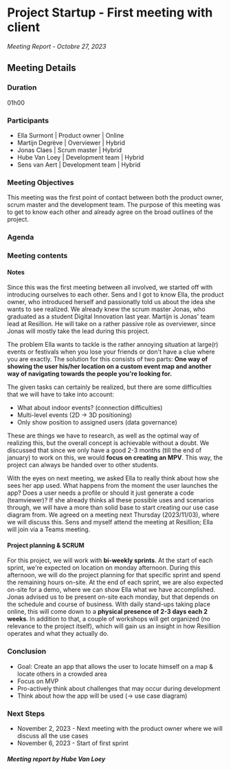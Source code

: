 # Project Startup - First meeting with client
*Meeting Report - Octobre 27, 2023*

## Meeting Details
### Duration
01h00

### Participants
  * Ella Surmont | Product owner | Online
  * Martijn Degrève | Overviewer | Hybrid
  * Jonas Claes | Scrum master | Hybrid
  * Hube Van Loey | Development team | Hybrid
  * Sens van Aert | Development team | Hybrid

### Meeting Objectives
This meeting was the first point of contact between both the product owner, scrum master and the development team. The purpose of this meeting was to get to know each other and already agree on the broad outlines of the project. 

### Agenda

### Meeting contents

#### Notes

Since this was the first meeting between all involved, we started off with introducing ourselves to each other. Sens and I got to know Ella, the product owner, who introduced herself and passionatly told us about the idea she wants to see realized. We already knew the scrum master Jonas, who graduated as a student Digital Innovation last year. Martijn is Jonas' team lead at Resillion. He will take on a rather passive role as overviewer, since Jonas will mostly take the lead during this project.

The problem Ella wants to tackle is the rather annoying situation at large(r) events or festivals when you lose your friends or don't have a clue where you are exactly. The solution for this consists of two parts: **One way of showing the user his/her location on a custom event map and another way of navigating towards the people you're looking for.**

The given tasks can certainly be realized, but there are some difficulties that we will have to take into account:

* What about indoor events? (connection difficulties)
* Multi-level events (2D -> 3D positioning)
* Only show position to assigned users (data governance)

These are things we have to research, as well as the optimal way of realizing this, but the overall concept is achievable without a doubt. We discussed that since we only have a good 2-3 months (till the end of january) to work on this, we would **focus on creating an MPV**. This way, the project can always be handed over to other students.

With the eyes on next meeting, we asked Ella to really think about how she sees her app used. What happens from the moment the user launches the app? Does a user needs a profile or should it just generate a code (teamviewer)? If she already thinks all these possible uses and scenarios through, we will have a more than solid base to start creating our use case diagram from. We agreed on a meeting next Thursday (2023/11/03), where we will discuss this. Sens and myself attend the meeting at Resillion; Ella will join via a Teams meeting.

#### Project planning & SCRUM

For this project, we will work with **bi-weekly sprints**. At the start of each sprint, we're expected on location on monday afternoon. During this afternoon, we will do the project planning for that specific sprint and spend the remaining hours on-site. At the end of each sprint, we are also expected on-site for a demo, where we can show Ella what we have accomplished. Jonas advised us to be present on-site each monday, but that depends on the schedule and course of business. With daily stand-ups taking place online, this will come down to a **physical presence of 2-3 days each 2 weeks**. In addition to that, a couple of workshops will get organized (no relevance to the project itself), which will gain us an insight in how Resillion operates and what they actually do.

### Conclusion

* Goal: Create an app that allows the user to locate himself on a map & locate others in a crowded area
* Focus on MVP
* Pro-actively think about challenges that may occur during development
* Think about how the app will be used (-> use case diagram)

### Next Steps
* November 2, 2023 - Next meeting with the product owner where we will discuss all the use cases
* November 6, 2023 - Start of first sprint

##### Meeting report by Hube Van Loey













